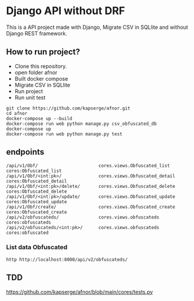 # Django API without DRF

This is a API project made with Django, Migrate CSV in SQLlite and without Django REST framework.

## How to run project?
* Clone this repository.
* open folder afnor
* Built docker compose
* Migrate CSV in SQLlite
* Run project
* Run unit test

```
git clone https://github.com/kapserge/afnor.git
cd afnor
docker-compose up --build   
docker-compose run web python manage.py csv_obfuscated_db
docker-compose up
docker-compose run web python manage.py test

```
## endpoints
```
/api/v1/Obf/                       cores.views.Obfuscated_list     cores:Obfuscated_list
/api/v1/Obf/<int:pk>/              cores.views.Obfuscated_detail   cores:Obfuscated_detail
/api/v1/Obf/<int:pk>/delete/       cores.views.Obfuscated_delete   cores:Obfuscated_delete
/api/v1/Obf/<int:pk>/update/       cores.views.Obfuscated_update   cores:Obfuscated_update
/api/v1/Obf/create/                cores.views.Obfuscated_create   cores:Obfuscated_create
/api/v2/obfuscateds/               cores.views.obfuscateds         cores:obfuscateds
/api/v2/obfuscateds/<int:pk>/      cores.views.obfuscateds         cores:obfuscated
```
### List data Obfuscated

```
http http://localhost:8000/api/v2/obfuscateds/
```
## TDD

https://github.com/kapserge/afnor/blob/main/cores/tests.py
